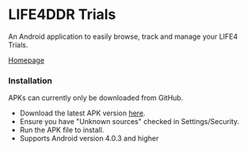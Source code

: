 # LIFE4DDR Trials
An Android application to easily browse, track and manage your LIFE4 Trials.

[Homepage](http://life4ddr.com)

### Installation
APKs can currently only be downloaded from GitHub.
- Download the latest APK version [here](https://github.com/PerrigoGames/Life4DDR-Trials/releases/download/0.1/Life4Trials_0_1.apk).
- Ensure you have "Unknown sources" checked in Settings/Security.
- Run the APK file to install.
- Supports Android version 4.0.3 and higher
